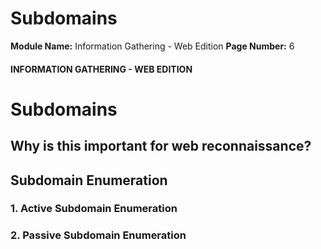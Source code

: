 <!--
 // Platform: Academy
// URL: https://academy.hackthebox.com/module/144/section/1252
// Platform Version: V1
// Module ID: 144
// Module Name: Information Gathering - Web Edition
// Module Difficulty: Easy
// Section ID: 1252
// Section Title: Subdomains
// Page Title: Information Gathering - Web Edition
// Page Number: 6
-->

# Subdomains

**Module Name:** Information Gathering - Web Edition **Page Number:** 6

#### INFORMATION GATHERING - WEB EDITION

# Subdomains

## Why is this important for web reconnaissance?

## Subdomain Enumeration

### 1. Active Subdomain Enumeration

### 2. Passive Subdomain Enumeration

####